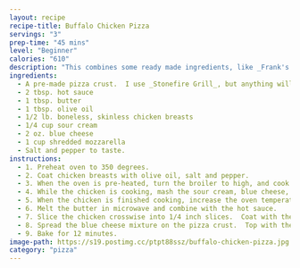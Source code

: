 ```yaml
---
layout: recipe
recipe-title: Buffalo Chicken Pizza
servings: "3"
prep-time: "45 mins"
level: "Beginner"
calories: "610"
description: "This combines some ready made ingredients, like _Frank's Hot Sauce_ and a pre-made pizza crust, with homemade blue cheese dressing."
ingredients:
  - A pre-made pizza crust.  I use _Stonefire Grill_, but anything will do.
  - 2 tbsp. hot sauce
  - 1 tbsp. butter
  - 1 tbsp. olive oil
  - 1/2 lb. boneless, skinless chicken breasts
  - 1/4 cup sour cream
  - 2 oz. blue cheese
  - 1 cup shredded mozzarella
  - Salt and pepper to taste.
instructions: 
  - 1. Preheat oven to 350 degrees.
  - 2. Coat chicken breasts with olive oil, salt and pepper.
  - 3. When the oven is pre-heated, turn the broiler to high, and cook chicken breasts 6 inches from the heat source for about 5-6 minutes per side.
  - 4. While the chicken is cooking, mash the sour cream, blue cheese, salt, and pepper together.
  - 5. When the chicken is finished cooking, increase the oven temperature to 450 degrees.  Let the chicken rest 1-2 minutes.
  - 6. Melt the butter in microwave and combine with the hot sauce.
  - 7. Slice the chicken crosswise into 1/4 inch slices.  Coat with the butter and hot sauce.
  - 8. Spread the blue cheese mixture on the pizza crust.  Top with the chicken mixture.  Finish with mozzarella.
  - 9. Bake for 12 minutes.
image-path: https://s19.postimg.cc/ptpt88ssz/buffalo-chicken-pizza.jpg
category: "pizza"
---
```

